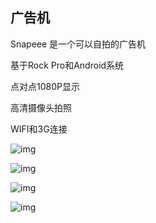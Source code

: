 ## 广告机

Snapeee 是一个可以自拍的广告机

基于Rock Pro和Android系统

点对点1080P显示

高清摄像头拍照

WIFI和3G连接

![img](http://172.168.1.88:3003/images/project/p2/p2-1.jpg)

![img](http://172.168.1.88:3003/images/project/p2/p2-2.jpg)

![img](http://172.168.1.88:3003/images/project/p2/p2-3.jpg)

![img](http://172.168.1.88:3003/images/project/p2/p2-4.jpg)
